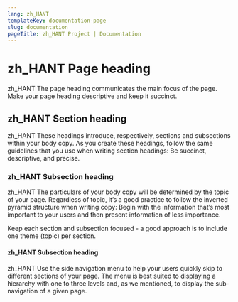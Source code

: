 ```yaml
---
lang: zh_HANT
templateKey: documentation-page
slug: documentation
pageTitle: zh_HANT Project | Documentation
---
```


# zh_HANT Page heading

<p class="usa-intro"> 
zh_HANT The page heading communicates the main focus of the page. Make your page heading descriptive and keep it succinct.
</p>

## zh_HANT Section heading

zh_HANT These headings introduce, respectively, sections and subsections within your body copy. As you create these headings, follow the same guidelines that you use when writing section headings: Be succinct, descriptive, and precise.

### zh_HANT Subsection heading

zh_HANT The particulars of your body copy will be determined by the topic of your page. Regardless of topic, it’s a good practice to follow the inverted pyramid structure when writing copy: Begin with the information that’s most important to your users and then present information of less importance.

Keep each section and subsection focused - a good approach is to include one theme (topic) per section.

#### zh_HANT Subsection heading

zh_HANT Use the side navigation menu to help your users quickly skip to different sections of your page. The menu is best suited to displaying a hierarchy with one to three levels and, as we mentioned, to display the sub-navigation of a given page.
